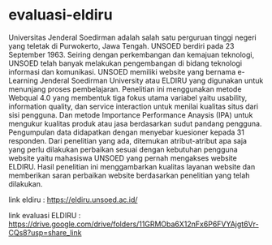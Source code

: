 ﻿# evaluasi-eldiru
Universitas Jenderal Soedirman adalah salah satu perguruan tinggi negeri yang teletak di Purwokerto, Jawa Tengah. UNSOED berdiri pada 23 September 1963. Seiring dengan perkembangan dan kemajuan teknologi, UNSOED telah banyak melakukan pengembangan di bidang teknologi informasi dan komunikasi. UNSOED memiliki website yang bernama e-Learning Jenderal Soedirman University atau ELDIRU yang digunakan untuk menunjang proses pembelajaran. Penelitian ini menggunakan metode Webqual 4.0 yang membentuk tiga fokus utama variabel yaitu usability, information quality, dan service interaction untuk menilai kualitas situs dari sisi pengguna. Dan metode Importance Performance Anaysis (IPA) untuk mengukur kualitas produk atau jasa  berdasarkan sudut pandang pengguna. Pengumpulan data didapatkan dengan menyebar kuesioner kepada 31 responden. Dari penelitian yang ada, ditemukan atribut-atribut apa saja yang perlu dilakukan perbaikan sesuai dengan kebutuhan pengguna website yaitu mahasiswa UNSOED yang pernah mengakses website ELDIRU. Hasil penelitian ini menggambarkan kualitas layanan website dan memberikan saran perbaikan website berdasarkan penelitian yang telah dilakukan.

link eldiru : https://eldiru.unsoed.ac.id/


link evaluasi ELDIRU : https://drive.google.com/drive/folders/11GRMOba6X12nFx6P6FVYAjgt6Vr-CQs8?usp=share_link
